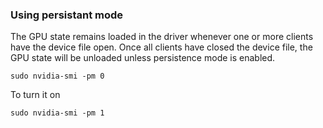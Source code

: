 ### Using persistant mode 

The GPU state remains loaded in the driver whenever one or more clients have the device file open. Once all clients have closed the device file, the GPU state will be unloaded unless persistence mode is enabled.


``` sudo nvidia-smi -pm 0 ```

To turn it on

```sudo nvidia-smi -pm 1```
